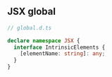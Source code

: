 ## JSX global

```typescript
// global.d.ts

declare namespace JSX {
  interface IntrinsicElements {
    [elementName: string]: any;
  }
}
```
